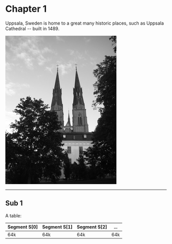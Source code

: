 # Chapter 1

Uppsala, Sweden is home to a great many historic places, such as Uppsala Cathedral -- built in 1489.

![Uppsala Cathedral](./a.png)

---

## Sub 1

A table:

| Segment S[0]| Segment S[1]| Segment S[2]| ... |
|-------------|-------------|-------------|-----|
| 64k         | 64k         | 64k         | 64k |
